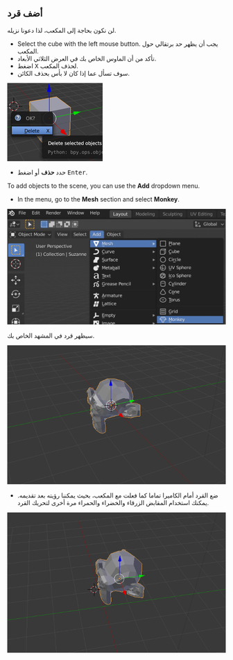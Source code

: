 ## أضف قرد

لن نكون بحاجة إلى المكعب، لذا دعونا نزيله.

+ Select the cube with the left mouse button. يجب أن يظهر حد برتقالي حول المكعب.
+ تأكد من أن الماوس الخاص بك في العرض الثلاثي الأبعاد.
+ اضغط <kbd>X</kbd> لحذف المكعب.
+ سوف تسأل عما إذا كان لا بأس بحذف الكائن.

![إزالة هذا العنصر](images/delete-object.png)

+ حدد **حذف** أو اضغط <kbd>Enter</kbd>.

To add objects to the scene, you can use the **Add** dropdown menu.

+ In the menu, go to the **Mesh** section and select **Monkey**.

![حدد القرد](images/select-monkey.png)

سيظهر قرد في المشهد الخاص بك.

![يظهر القرد](images/monkey-appears.png)

+ ضع القرد أمام الكاميرا تماما كما فعلت مع المكعب، بحيث يمكننا رؤيته بعد تقديمه. يمكنك استخدام المقابض الزرقاء والخضراء والحمراء مرة أخرى لتحريك القرد.

![وضع الكاميرا](images/camera-monkey.png)